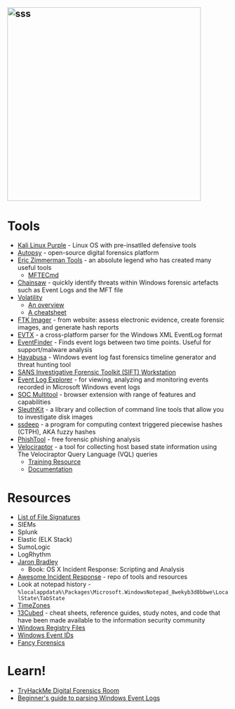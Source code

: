 ## <img width="441" alt="sss" src="placeholder" />

# Tools

- [Kali Linux Purple](https://www.kali.org/blog/kali-linux-2023-1-release/#kali-purple) - Linux OS with pre-insatlled defensive tools
- [Autopsy](https://www.autopsy.com/) - open-source digital forensics platform
- [Eric Zimmerman Tools](https://ericzimmerman.github.io/#!index.md) - an absolute legend who has created many useful tools
  - [MFTECmd](https://malware.news/t/introducing-mftecmd/20929)
- [Chainsaw](https://github.com/WithSecureLabs/chainsaw) - quickly identify threats within Windows forensic artefacts such as Event Logs and the MFT file
- [Volatility](https://www.volatilityfoundation.org/releases)
  - [An overview](https://www.osforensics.com/tools/volatility-workbench.html)
  - [A cheatsheet](https://blog.onfvp.com/post/volatility-cheatsheet/)
- [FTK Imager](https://www.exterro.com/ftk-product-downloads/ftk-imager-version-4-7-1) - from website: assess electronic evidence, create forensic images, and generate hash reports
- [EVTX](https://github.com/omerbenamram/evtx) - a cross-platform parser for the Windows XML EventLog format
- [EventFinder](https://github.com/BeanBagKing/EventFinder2) - Finds event logs between two time points. Useful for support/malware analysis
- [Hayabusa](https://github.com/Yamato-Security/hayabusa) - Windows event log fast forensics timeline generator and threat hunting tool
- [SANS Investigative Forensic Toolkit (SIFT) Workstation](https://www.sans.org/tools/sift-workstation/)
- [Event Log Explorer](https://eventlogxp.com/) - for viewing, analyzing and monitoring events recorded in Microsoft Windows event logs
- [SOC Multitool](https://github.com/zdhenard42/SOC-Multitool) - browser extension with range of features and capabilities
- [SleuthKit](https://www.sleuthkit.org/sleuthkit/index.php) - a library and collection of command line tools that allow you to investigate disk images
- [ssdeep](https://ssdeep-project.github.io/ssdeep/index.html) - a program for computing context triggered piecewise hashes (CTPH), AKA fuzzy hashes
- [PhishTool](https://www.phishtool.com/) - free forensic phishing analysis
- [Velociraptor](https://github.com/Velocidex/velociraptor/) - a tool for collecting host based state information using The Velociraptor Query Language (VQL) queries
  - [Training Resource](https://docs.velociraptor.app/training/)
  - [Documentation](https://docs.velociraptor.app/docs/)

# Resources

- [List of File Signatures](https://en.wikipedia.org/wiki/List_of_file_signatures)
- SIEMs
- Splunk
- Elastic (ELK Stack)
- SumoLogic
- LogRhythm
- [Jaron Bradley](https://github.com/jbradley89/osx_incident_response_scripting_and_analysis)
  - Book: OS X Incident Response: Scripting and Analysis
- [Awesome Incident Response](https://github.com/meirwah/awesome-incident-response) - repo of tools and resources
- Look at notepad history - `%localappdata%\Packages\Microsoft.WindowsNotepad_8wekyb3d8bbwe\LocalState\TabState`
- [TimeZones](https://github.com/dbak5/BeginnerCybersecurityGuides/blob/main/DigitalForensics/TimeZones.md)
- [13Cubed](https://training.13cubed.com/downloads) - cheat sheets, reference guides, study notes, and code that have been made available to the information security community
- [Windows Registry Files](https://github.com/dbak5/BeginnerCybersecurityGuides/blob/main/DigitalForensics/WindowsRegistry.md)
- [Windows Event IDs](https://www.ultimatewindowssecurity.com/securitylog/encyclopedia/default.aspx?i=j)
- [Fancy Forensics](https://www.fancy4n6.com/docs/shanna-daly/as-seen-on/)

# Learn!

- [TryHackMe Digital Forensics Room](https://tryhackme.com/module/digital-forensics-and-incident-response)
- [Beginner's guide to parsing Windows Event Logs](https://github.com/dbak5/BeginnerCybersecurityGuides/blob/main/DigitalForensics/WindowsEventLogs.md)
